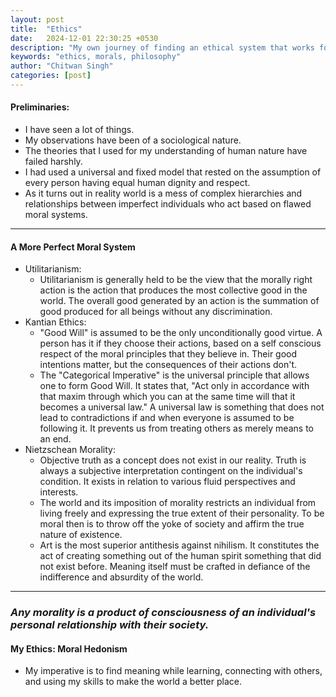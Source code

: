```yaml
---
layout: post
title:  "Ethics"
date:   2024-12-01 22:30:25 +0530
description: "My own journey of finding an ethical system that works for me."
keywords: "ethics, morals, philosophy"
author: "Chitwan Singh"
categories: [post]
---
```


#### Preliminaries:
- I have seen a lot of things. 
- My observations have been of a sociological nature. 
- The theories that I used for my understanding of human nature have failed harshly. 
- I had used a universal and fixed model that rested on the assumption of every person having equal human dignity and respect. 
- As it turns out in reality world is a mess of complex hierarchies and relationships between imperfect individuals who act based on flawed moral systems.

---
#### A More Perfect Moral System
- Utilitarianism:
	- Utilitarianism is generally held to be the view that the morally right action is the action that produces the most collective good in the world. The overall good generated by an action is the summation of good produced for all beings without any discrimination.
- Kantian Ethics:
	- "Good Will" is assumed to be the only unconditionally good virtue. A person has it if they choose their actions, based on a self conscious respect of the moral principles that they believe in. Their good intentions matter, but the consequences of their actions don't.
	- The "Categorical Imperative" is the universal principle that allows one to form Good Will. It states that, "Act only in accordance with that maxim through which you can at the same time will that it becomes a universal law." A universal law is something that does not lead to contradictions if and when everyone is assumed to be following it. It prevents us from treating others as merely means to an end.
- Nietzschean Morality:
	- Objective truth as a concept does not exist in our reality. Truth is always a subjective interpretation contingent on the individual's condition. It exists in relation to various fluid perspectives and interests.
	- The world and its imposition of morality restricts an individual from living freely and expressing the true extent of their personality. To be moral then is to throw off the yoke of society and affirm the true nature of existence.
	- Art is the most superior antithesis against nihilism. It constitutes the act of creating something out of the human spirit something that did not exist before. Meaning itself must be crafted in defiance of the indifference and absurdity of the world.

---
### *Any morality is a product of consciousness of an individual's personal relationship with their society.*

#### My Ethics: Moral Hedonism
- My imperative is to find meaning while learning, connecting with others, and using my skills to make the world a better place.